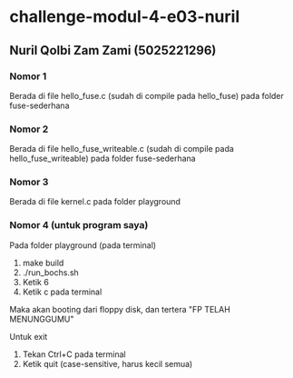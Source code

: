 # challenge-modul-4-e03-nuril

## Nuril Qolbi Zam Zami (5025221296)

### Nomor 1

Berada di file hello_fuse.c (sudah di compile pada hello_fuse) pada folder fuse-sederhana

### Nomor 2

Berada di file hello_fuse_writeable.c (sudah di compile pada hello_fuse_writeable) pada folder fuse-sederhana

### Nomor 3 

Berada di file kernel.c pada folder playground

### Nomor 4 (untuk program saya)

Pada folder playground (pada terminal)

1. make build
2. ./run_bochs.sh
3. Ketik 6
4. Ketik c pada terminal

Maka akan booting dari floppy disk, dan tertera "FP TELAH MENUNGGUMU"

Untuk exit

1. Tekan Ctrl+C pada terminal
2. Ketik quit (case-sensitive, harus kecil semua)